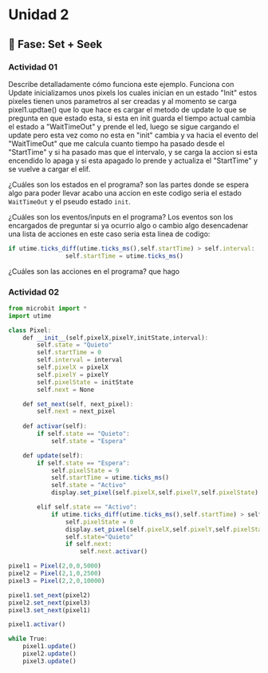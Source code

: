 # Unidad 2

## 🔎 Fase: Set + Seek

### Actividad 01

Describe detalladamente cómo funciona este ejemplo.
Funciona con Update inicializamos unos pixels los cuales inician en un estado "Init" estos pixeles tienen unos parametros al ser creadas y al momento se carga pixel1.updtae() que lo que hace es cargar el metodo de update lo que se pregunta en que estado esta, si esta en init guarda el tiempo actual cambia el estado a "WaitTimeOut" y prende el led, luego se sigue cargando el update pero esta vez como no esta en "init" cambia y va hacia el evento del "WaitTimeOut" que me calcula cuanto tiempo ha pasado desde el "StartTime" y si ha pasado mas que el intervalo, y se carga la accion si esta encendido lo apaga y si esta apagado lo prende y actualiza el "StartTime" y se vuelve a cargar el elif.

¿Cuáles son los estados en el programa?
son las partes donde se espera algo para poder llevar acabo una accion en este codigo seria el estado `WaitTimeOut` y el pseudo estado `init`.

¿Cuáles son los eventos/inputs en el programa?
Los eventos son los encargados de preguntar si ya ocurrio algo o cambio algo desencadenar una lista de acciones en este caso seria esta linea de codigo:
```javascript
if utime.ticks_diff(utime.ticks_ms(),self.startTime) > self.interval:
                self.startTime = utime.ticks_ms()
```

¿Cuáles son las acciones en el programa?
que hago

### Actividad 02

```javascript
from microbit import *
import utime

class Pixel:
    def __init__(self,pixelX,pixelY,initState,interval):
        self.state = "Quieto"
        self.startTime = 0
        self.interval = interval
        self.pixelX = pixelX
        self.pixelY = pixelY
        self.pixelState = initState
        self.next = None

    def set_next(self, next_pixel):
        self.next = next_pixel
           
    def activar(self):
        if self.state == "Quieto":
            self.state = "Espera"

    def update(self):
        if self.state == "Espera":
            self.pixelState = 9
            self.startTime = utime.ticks_ms()
            self.state = "Activo"
            display.set_pixel(self.pixelX,self.pixelY,self.pixelState)

        elif self.state == "Activo":
            if utime.ticks_diff(utime.ticks_ms(),self.startTime) > self.interval:
                self.pixelState = 0
                display.set_pixel(self.pixelX,self.pixelY,self.pixelState)
                self.state="Quieto"
                if self.next:
                    self.next.activar()

pixel1 = Pixel(2,0,0,5000)
pixel2 = Pixel(2,1,0,2500)
pixel3 = Pixel(2,2,0,10000)

pixel1.set_next(pixel2)
pixel2.set_next(pixel3)
pixel3.set_next(pixel1)

pixel1.activar()

while True:
    pixel1.update()
    pixel2.update()
    pixel3.update()
```
